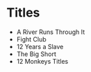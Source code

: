 # Titles

- A River Runs Through It
- Fight Club
- 12 Years a Slave
- The Big Short
- 12 Monkeys Titles 

